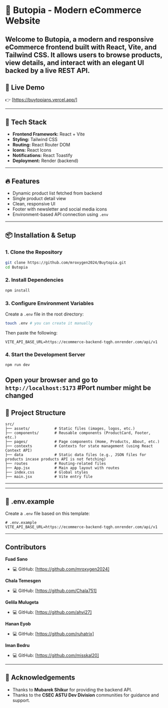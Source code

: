 # 🛒 Butopia - Modern eCommerce Website

Welcome to **Butopia**, a modern and responsive eCommerce frontend built with **React**, **Vite**, and **Tailwind CSS**. It allows users to browse products, view details, and interact with an elegant UI backed by a live REST API.
---

## 🚀 Live Demo

👉 [https://buytopians.vercel.app/]



---

## 🧰 Tech Stack

- **Frontend Framework:** React + Vite
- **Styling:** Tailwind CSS
- **Routing:** React Router DOM
- **Icons:** React Icons
- **Notifications:** React Toastify
- **Deployment:** Render (backend)

---

## 🔥 Features

- Dynamic product list fetched from backend
- Single product detail view
- Clean, responsive UI
- Footer with newsletter and social media icons
- Environment-based API connection using `.env`

---

## 📦 Installation & Setup

### 1. Clone the Repository

```bash
git clone https://github.com/mroxygen2024/Buytopia.git
cd Butopia
```

### 2. Install Dependencies

```bash
npm install
```

### 3. Configure Environment Variables

Create a `.env` file in the root directory:

```bash
touch .env # you can create it manually 
```

Then paste the following:

```env
VITE_API_BASE_URL=https://ecommerce-backend-tqgh.onrender.com/api/v1
```


### 4. Start the Development Server

```terminal/bash
npm run dev

```
Open your browser and go to `http://localhost:5173` #Port number might be changed
---

## 🌳 Project Structure

```
src/
├── assets/           # Static files (images, logos, etc.)
├── components/       # Reusable components (ProductCard, Footer, etc.)
├── pages/            # Page components (Home, Products, About, etc.)
├── contexts          # Contexts for state management (using React Context API)
├── data              # Static data files (e.g., JSON files for products incase products API is not fetching)
├── routes            # Routing-related files
├── App.jsx           # Main app layout with routes
├── index.css         # Global styles
├── main.jsx          # Vite entry file
```
---


---

## 📄 .env.example

Create a `.env` file based on this template:

```
# .env.example
VITE_API_BASE_URL=https://ecommerce-backend-tqgh.onrender.com/api/v1
```

---

## Contributors

**Fuad Sano**
- 💻 GitHub: [https://github.com/mroxygen2024]

**Chala Temesgen**
- 💻 GitHub: [https://github.com/Chala751]

**Gelila Mulugeta**
- 💻 GitHub: [https://github.com/ahvi27]

**Hanan Eyob**
- 💻 GitHub: [https://github.com/ruhatrix]

**Iman Bedru**
- 💻 GitHub: [https://github.com/misskal20]

---


## 🙏 Acknowledgements

- Thanks to **Mubarek Shikur** for providing the backend API.
- Thanks to the **CSEC ASTU Dev Division** communities for guidance and support.

